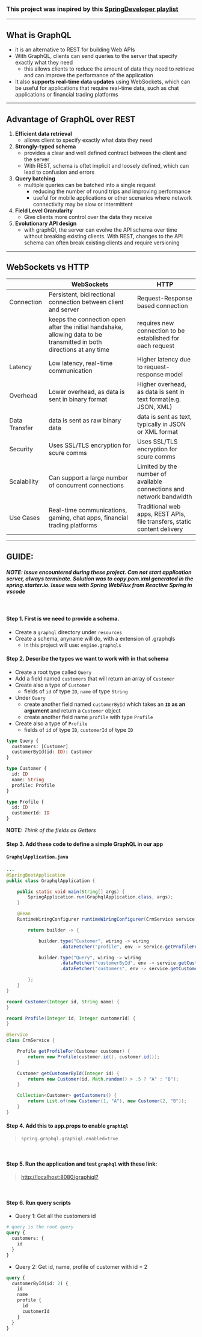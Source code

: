 ### This project was inspired by this [SpringDeveloper playlist](https://www.youtube.com/watch?v=gvIqFDNGgwU&list=PLgGXSWYM2FpNRPDQnAGfAHxMl3zUG2Run)

---

## **What is GraphQL**

- it is an alternative to REST for building Web APIs
- With GraphQL, clients can send queries to the server that specify exactly what they need
  - this allows clients to reduce the amount of data they need to retrieve and can improve the performance of the application
- It also **supports real-time data updates** using WebSockets, which can be useful for applications that require real-time data, such as chat applications or financial trading platforms

---

## **Advantage of GraphQL over REST**

1. **Efficient data retrieval**
   - allows client to specify exactly what data they need
2. **Strongly-typed schema**
   - provides a clear and well defined contract between the client and the server
   - With REST, schema is oftet implicit and loosely defined, which can lead to confusion and errors
3. **Query batching**
   - multiple queries can be batched into a single request
     - reducing the number of round trips and improving performance
     - useful for mobile applications or other scenarios where network connectivity may be slow or intermittent
4. **Field Level Granularity**
   - Give clients more control over the data they receive
5. **Evolutionary API design**
   - with graphQl, the server can evolve the API schema over time without breaking existing clients. With REST, changes to the API schema can often break existing clients and require versioning

---

## WebSockets vs HTTP

|               | WebSockets                                                                                                            | HTTP                                                                     |
| :------------ | --------------------------------------------------------------------------------------------------------------------- | ------------------------------------------------------------------------ |
| Connection    | Persistent, bidirectional connection between client and server                                                        | Request-Response based connection                                        |
|               | keeps the connection open after the initial handshake, allowing data to be transmitted in both directions at any time | requires new connection to be established for each request               |
| Latency       | Low latency, real-time communication                                                                                  | Higher latency due to request-response model                             |
| Overhead      | Lower overhead, as data is sent in binary format                                                                      | Higher overhead, as data is sent in text format(e.g. JSON, XML)          |
| Data Transfer | data is sent as raw binary data                                                                                       | data is sent as text, typically in JSON or XML format                    |
| Security      | Uses SSL/TLS encryption for scure comms                                                                               | Uses SSL/TLS encryption for scure comms                                  |
| Scalability   | Can support a large number of concurrent connections                                                                  | Limited by the number of available connections and network bandwidth     |
| Use Cases     | Real-time communications, gaming, chat apps, financial trading platforms                                              | Traditional web apps, REST APIs, file transfers, static content delivery |

---

## GUIDE:

#### _**NOTE:** Issue encountered during these project. Can not start application server, always terminate. Solution was to copy pom.xml generated in the spring.starter.io. Issue was with Spring WebFlux from Reactive Spring in vscode_

<br>

#### **Step 1.** First is we need to provide a schema.

- Create a `graphql` directory under `resources`
- Create a schema, anyname will do, with a extension of .graphqls
  - in this project will use: `engine.graphqls`

#### **Step 2.** Describe the types we want to work with in that schema

- Create a root type called `Query`
- Add a field named `customers` that will return an array of `Customer`
- Create also a type of `Customer`
  - fields of `id` of type `ID`, `name` of type `String`
- Under `Query`
  - create another field named `customerById` which takes an **`ID` as an argument** and return a `Customer` object
  - create another field name `profile` with type `Profile`
- Create also a type of `Profile`
  - fields of `id` of type `ID`, `customerId` of type `ID`

```graphql
type Query {
  customers: [Customer]
  customerById(id: ID): Customer
}

type Customer {
  id: ID
  name: String
  profile: Profile
}

type Profile {
  id: ID
  customerId: ID
}
```

**NOTE:** _Think of the fields as Getters_

#### **Step 3.** Add these code to define a simple GraphQL in our app

#### **`GraphqlApplication.java`**

```java
...
@SpringBootApplication
public class GraphqlApplication {

	public static void main(String[] args) {
		SpringApplication.run(GraphqlApplication.class, args);
	}

	@Bean
	RuntimeWiringConfigurer runtimeWiringConfigurer(CrmService service) {

		return builder -> {

			builder.type("Customer", wiring -> wiring
					.dataFetcher("profile", env -> service.getProfileFor(env.getSource())));

			builder.type("Query", wiring -> wiring
					.dataFetcher("customerById", env -> service.getCustomerById(Integer.parseInt(env.getArgument("id"))))
					.dataFetcher("customers", env -> service.getCustomers()));

		};
	}
}

record Customer(Integer id, String name) {
}

record Profile(Integer id, Integer customerId) {
}

@Service
class CrmService {

	Profile getProfileFor(Customer customer) {
		return new Profile(customer.id(), customer.id());
	}

	Customer getCustomerById(Integer id) {
		return new Customer(id, Math.random() > .5 ? "A" : "B");
	}

	Collection<Customer> getCustomers() {
		return List.of(new Customer(1, "A"), new Customer(2, "B"));
	}
}

```

#### **Step 4.** Add this to app.props to enable `graphiql`

> `spring.graphql.graphiql.enabled=true`

<br>

#### **Step 5.** Run the application and test `graphql` with these link:

> [http://localhost:8080/graphiql?](http://localhost:8080/graphiql)

<br>

#### **Step 6.** Run query scripts

- Query 1: Get all the customers id

```graphql
# query is the root query
query {
  customers: {
    id
  }
}
```

- Query 2: Get id, name, profile of customer with id = 2

```graphql
query {
  customerById(id: 2) {
    id
    name
    profile {
      id
      customerId
    }
  }
}
```
